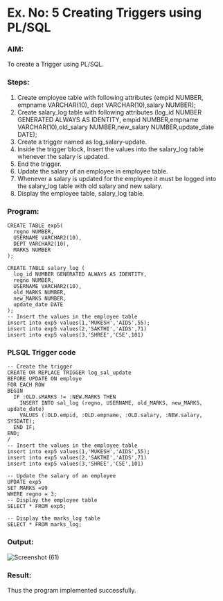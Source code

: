 # Ex. No: 5 Creating Triggers using PL/SQL

### AIM:
To create a Trigger using PL/SQL.

### Steps:
1. Create employee table with following attributes (empid NUMBER, empname VARCHAR(10), dept VARCHAR(10),salary NUMBER);
2. Create salary_log table with following attributes (log_id NUMBER GENERATED ALWAYS AS IDENTITY, empid NUMBER,empname VARCHAR(10),old_salary NUMBER,new_salary NUMBER,update_date DATE);
3. Create a trigger named as log_salary-update.
4. Inside the trigger block, Insert the values into the salary_log table whenever the salary is updated.
5. End the trigger.
6. Update the salary of an employee in employee table.
7. Whenever a salary is updated for the employee it must be logged into the salary_log table with old salary and new salary.
8. Display the employee table, salary_log table.

### Program:
```
CREATE TABLE exp5(
  regno NUMBER,
  USERNAME VARCHAR2(10),
  DEPT VARCHAR2(10),
  MARKS NUMBER
);

CREATE TABLE salary_log (
  log_id NUMBER GENERATED ALWAYS AS IDENTITY,
  regno NUMBER,
  USERNAME VARCHAR2(10),
  old_MARKS NUMBER,
  new_MARKS NUMBER,
  update_date DATE
);
-- Insert the values in the employee table
insert into exp5 values(1,'MUKESH','AIDS',55);
insert into exp5 values(2,'SAKTHI','AIDS',71)
insert into exp5 values(3,'SHREE','CSE',101)
```
### PLSQL Trigger code
```
-- Create the trigger
CREATE OR REPLACE TRIGGER log_sal_update
BEFORE UPDATE ON employe
FOR EACH ROW
BEGIN
  IF :OLD.sMARKS != :NEW.MARKS THEN
    INSERT INTO sal_log (regno, USERNAME, old_MARKS, new_MARKS, update_date)
    VALUES (:OLD.empid, :OLD.empname, :OLD.salary, :NEW.salary, SYSDATE);
  END IF;
END;
/
-- Insert the values in the employee table
insert into exp5 values(1,'MUKESH','AIDS',55);
insert into exp5 values(2,'SAKTHI','AIDS',71)
insert into exp5 values(3,'SHREE','CSE',101)

-- Update the salary of an employee
UPDATE exp5
SET MARKS =99
WHERE regno = 3;
-- Display the employee table
SELECT * FROM exp5;

-- Display the marks_log table
SELECT * FROM marks_log;
```

### Output:
![Screenshot (61)](https://github.com/Mukilkumar-SEC/Ex-No-5-Creating-Triggers-using-PL-SQL/assets/119559663/dbcfc625-48d0-402e-807c-6a9829248725)

### Result:
Thus the program implemented successfully.
